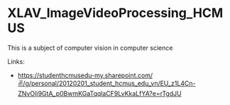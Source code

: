 # XLAV_ImageVideoProcessing_HCMUS
This is a subject of computer vision in computer science

Links:
* https://studenthcmusedu-my.sharepoint.com/✌️/g/personal/20120201_student_hcmus_edu_vn/EU_z1L4Cn-ZNvOIj9GtA_p0BwmKGaTqqlaCF9LvKkaLfYA?e=rTgdJU
